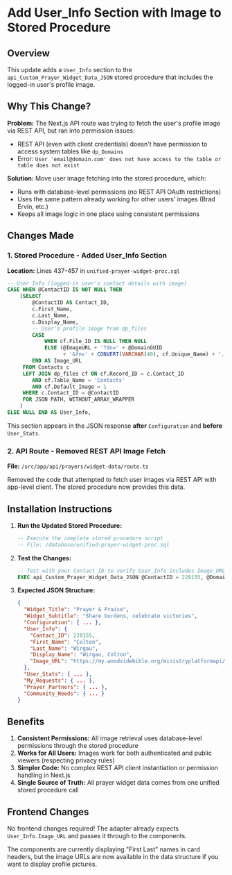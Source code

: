 # Add User_Info Section with Image to Stored Procedure

## Overview
This update adds a `User_Info` section to the `api_Custom_Prayer_Widget_Data_JSON` stored procedure that includes the logged-in user's profile image.

## Why This Change?

**Problem:** The Next.js API route was trying to fetch the user's profile image via REST API, but ran into permission issues:
- REST API (even with client credentials) doesn't have permission to access system tables like `dp_Domains`
- Error: `User 'email@domain.com' does not have access to the table or table does not exist`

**Solution:** Move user image fetching into the stored procedure, which:
- Runs with database-level permissions (no REST API OAuth restrictions)
- Uses the same pattern already working for other users' images (Brad Ervin, etc.)
- Keeps all image logic in one place using consistent permissions

## Changes Made

### 1. Stored Procedure - Added User_Info Section
**Location:** Lines 437-457 in `unified-prayer-widget-proc.sql`

```sql
-- User Info (logged-in user's contact details with image)
CASE WHEN @ContactID IS NOT NULL THEN
    (SELECT
        @ContactID AS Contact_ID,
        c.First_Name,
        c.Last_Name,
        c.Display_Name,
        -- User's profile image from dp_files
        CASE
            WHEN cf.File_ID IS NULL THEN NULL
            ELSE (@ImageURL + '?dn=' + @DomainGUID
                  + '&fn=' + CONVERT(VARCHAR(40), cf.Unique_Name) + '.' + cf.Extension)
        END AS Image_URL
     FROM Contacts c
     LEFT JOIN dp_files cf ON cf.Record_ID = c.Contact_ID
        AND cf.Table_Name = 'Contacts'
        AND cf.Default_Image = 1
     WHERE c.Contact_ID = @ContactID
     FOR JSON PATH, WITHOUT_ARRAY_WRAPPER
    )
ELSE NULL END AS User_Info,
```

This section appears in the JSON response **after** `Configuration` and **before** `User_Stats`.

### 2. API Route - Removed REST API Image Fetch
**File:** `/src/app/api/prayers/widget-data/route.ts`

Removed the code that attempted to fetch user images via REST API with app-level client. The stored procedure now provides this data.

## Installation Instructions

1. **Run the Updated Stored Procedure:**
   ```sql
   -- Execute the complete stored procedure script
   -- File: /database/unified-prayer-widget-proc.sql
   ```

2. **Test the Changes:**
   ```sql
   -- Test with your Contact_ID to verify User_Info includes Image_URL
   EXEC api_Custom_Prayer_Widget_Data_JSON @ContactID = 228155, @DomainID = 1
   ```

3. **Expected JSON Structure:**
   ```json
   {
     "Widget_Title": "Prayer & Praise",
     "Widget_Subtitle": "Share burdens, celebrate victories",
     "Configuration": { ... },
     "User_Info": {
       "Contact_ID": 228155,
       "First_Name": "Colton",
       "Last_Name": "Wirgau",
       "Display_Name": "Wirgau, Colton",
       "Image_URL": "https://my.woodsidebible.org/ministryplatformapi/files?dn=<guid>&fn=<filename>.jpg"
     },
     "User_Stats": { ... },
     "My_Requests": { ... },
     "Prayer_Partners": { ... },
     "Community_Needs": { ... }
   }
   ```

## Benefits

1. **Consistent Permissions:** All image retrieval uses database-level permissions through the stored procedure
2. **Works for All Users:** Images work for both authenticated and public viewers (respecting privacy rules)
3. **Simpler Code:** No complex REST API client instantiation or permission handling in Next.js
4. **Single Source of Truth:** All prayer widget data comes from one unified stored procedure call

## Frontend Changes

No frontend changes required! The adapter already expects `User_Info.Image_URL` and passes it through to the components.

The components are currently displaying "First Last" names in card headers, but the image URLs are now available in the data structure if you want to display profile pictures.
